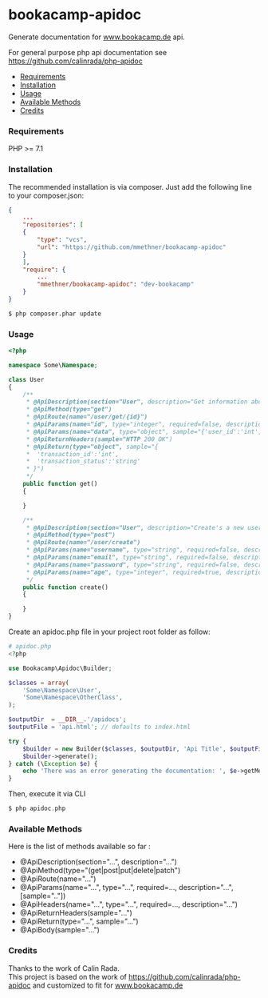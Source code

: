bookacamp-apidoc
==========

Generate documentation for www.bookacamp.de api.

For general purpose php api documentation see https://github.com/calinrada/php-apidoc

* [Requirements](#requirements)
* [Installation](#installation)
* [Usage](#usage)
* [Available Methods](#methods)
* [Credits](#credits)

### <a id="requirements"></a>Requirements

PHP >= 7.1

### <a id="installation"></a>Installation

The recommended installation is via composer. Just add the following line to your composer.json:

```json
{
    ...
    "repositories": [
    {
        "type": "vcs",
        "url": "https://github.com/mmethner/bookacamp-apidoc"
    }
    ],
    "require": {
        ...
        "mmethner/bookacamp-apidoc": "dev-bookacamp"
    }
}
```

```bash
$ php composer.phar update
```
### <a id="usage"></a>Usage

```php
<?php

namespace Some\Namespace;

class User
{
    /**
     * @ApiDescription(section="User", description="Get information about user")
     * @ApiMethod(type="get")
     * @ApiRoute(name="/user/get/{id}")
     * @ApiParams(name="id", type="integer", required=false, description="User id")
     * @ApiParams(name="data", type="object", sample="{'user_id':'int','user_name':'string','profile':{'email':'string','age':'integer'}}")
     * @ApiReturnHeaders(sample="HTTP 200 OK")
     * @ApiReturn(type="object", sample="{
     *  'transaction_id':'int',
     *  'transaction_status':'string'
     * }")
     */
    public function get()
    {

    }

    /**
     * @ApiDescription(section="User", description="Create's a new user")
     * @ApiMethod(type="post")
     * @ApiRoute(name="/user/create")
     * @ApiParams(name="username", type="string", required=false, description="Username")
     * @ApiParams(name="email", type="string", required=false, description="Email")
     * @ApiParams(name="password", type="string", required=false, description="Password")
     * @ApiParams(name="age", type="integer", required=true, description="Age")
     */
    public function create()
    {

    }
}
```

Create an apidoc.php file in your project root folder as follow:


```php
# apidoc.php
<?php

use Bookacamp\Apidoc\Builder;

$classes = array(
    'Some\Namespace\User',
    'Some\Namespace\OtherClass',
);

$outputDir  = __DIR__.'/apidocs';
$outputFile = 'api.html'; // defaults to index.html

try {
    $builder = new Builder($classes, $outputDir, 'Api Title', $outputFile);
    $builder->generate();
} catch (\Exception $e) {
    echo 'There was an error generating the documentation: ', $e->getMessage();
}

```

Then, execute it via CLI

```php
$ php apidoc.php
```

### <a id="methods"></a>Available Methods

Here is the list of methods available so far :

* @ApiDescription(section="...", description="...")
* @ApiMethod(type="(get|post|put|delete|patch")
* @ApiRoute(name="...")
* @ApiParams(name="...", type="...", required=..., description="...", [sample=".."])
* @ApiHeaders(name="...", type="...", required=..., description="...")
* @ApiReturnHeaders(sample="...")
* @ApiReturn(type="...", sample="...")
* @ApiBody(sample="...")

### <a id="credits"></a>Credits

Thanks to the work of Calin Rada.    
This project is based on the work of https://github.com/calinrada/php-apidoc
and customized to fit for www.bookacamp.de


